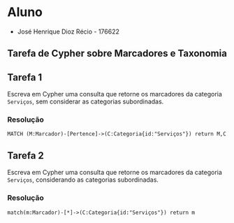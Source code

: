 # Aluno
* José Henrique Dioz Récio - 176622

## Tarefa de Cypher sobre Marcadores e Taxonomia

## Tarefa 1

Escreva em Cypher uma consulta que retorne os marcadores da categoria `Serviços`, sem considerar as categorias subordinadas.

### Resolução
~~~cypher
MATCH (M:Marcador)-[Pertence]->(C:Categoria{id:"Serviços"}) return M,C
~~~

## Tarefa 2

Escreva em Cypher uma consulta que retorne os marcadores da categoria `Serviços`, considerando as categorias subordinadas.

### Resolução
~~~cypher
match(m:Marcador)-[*]->(C:Categoria{id:"Serviços"}) return m
~~~
